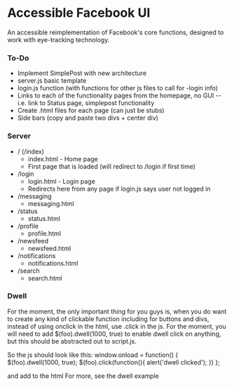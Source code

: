 Accessible Facebook UI
====================

An accessible reimplementation of Facebook's core functions, designed to work with eye-tracking technology.


### To-Do

- Implement SimplePost with new architecture
- server.js basic template
- login.js function (with functions for other js files to call for -login info)
- Links to each of the functionality pages from the homepage, no GUI
	-- i.e. link to Status page, simplepost functionality
- Create .html files for each page (can just be stubs)
- Side bars (copy and paste two divs + center div)


### Server

- / (/index)
	- index.html - Home page
	- First page that is loaded (will redirect to /login if first time)
- /login
	- login.html - Login page
	- Redirects here from any page if login.js says user not logged in
- /messaging
	- messaging.html
- /status
	- status.html
- /profile
	- profile.html
- /newsfeed
	- newsfeed.html
- /notifications
	- notifications.html
- /search
	- search.html


### Dwell
For the moment, the only important thing for you guys is, when you do want to create any kind of clickable function 
including for buttons and divs, instead of using onclick in the html, use .click in the js.  For the moment, you will need to add $(foo).dwell(1000, true) to enable dwell click on anything, but this should be abstracted out to script.js.

So the js should look like this:
window.onload = function() {
	$(foo).dwell(1000, true);
	$(foo).click(function(){
		alert('dwell clicked');
	})
};

and add <script type="text/javascript" src="js/dwell_gist.js"></script>  to the html
For more, see the dwell example


